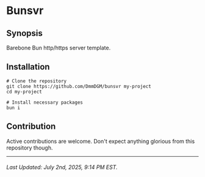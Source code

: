 # Bunsvr

## Synopsis

Barebone Bun http/https server template.

## Installation

```
# Clone the repository
git clone https://github.com/DmmDGM/bunsvr my-project
cd my-project

# Install necessary packages
bun i
```

## Contribution

Active contributions are welcome. Don't expect anything glorious from this repository though.

---

###### Last Updated: July 2nd, 2025, 9:14 PM EST.

